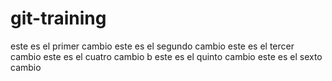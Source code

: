 # git-training
este es el primer cambio
este es el segundo cambio
este es el tercer cambio
este es el cuatro cambio b
este es el quinto cambio
este es el sexto cambio